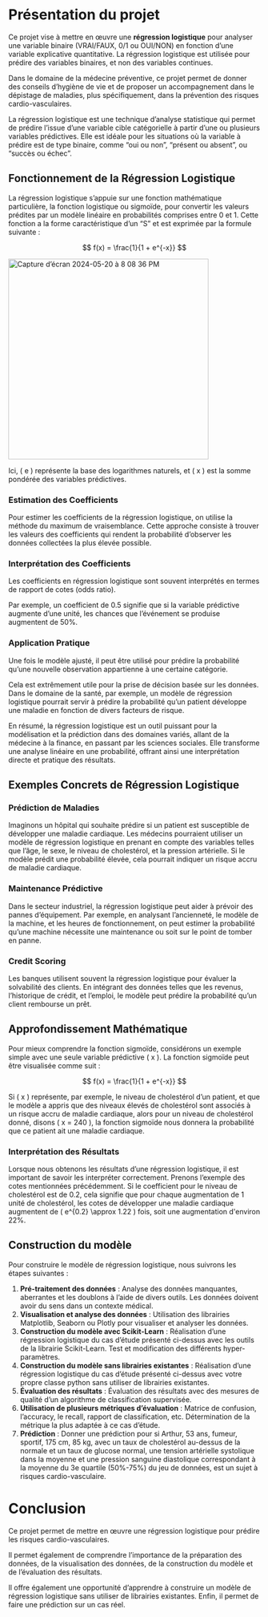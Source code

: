# Présentation du projet

Ce projet vise à mettre en œuvre une **régression logistique** pour analyser une variable binaire (VRAI/FAUX, 0/1 ou OUI/NON) en fonction d’une variable explicative quantitative. La régression logistique est utilisée pour prédire des variables binaires, et non des variables continues.

Dans le domaine de la médecine préventive, ce projet permet de donner des conseils d’hygiène de vie et de proposer un accompagnement dans le dépistage de maladies, plus spécifiquement, dans la prévention des risques cardio-vasculaires.

La régression logistique est une technique d’analyse statistique qui permet de prédire l’issue d’une variable cible catégorielle à partir d’une ou plusieurs variables prédictives. Elle est idéale pour les situations où la variable à prédire est de type binaire, comme “oui ou non”, “présent ou absent”, ou “succès ou échec”.

## Fonctionnement de la Régression Logistique

La régression logistique s’appuie sur une fonction mathématique particulière, la fonction logistique ou sigmoïde, pour convertir les valeurs prédites par un modèle linéaire en probabilités comprises entre 0 et 1. Cette fonction a la forme caractéristique d’un “S” et est exprimée par la formule suivante :

$$ f(x) = \frac{1}{1 + e^{-x}} $$

<img width="400" alt="Capture d’écran 2024-05-20 à 8 08 36 PM" src="https://github.com/tom-fhal/cardio-vasc-risks/assets/115147247/7c37f4e6-8264-449f-aa42-b403941ae2db">

Ici, \( e \) représente la base des logarithmes naturels, et \( x \) est la somme pondérée des variables prédictives.

### Estimation des Coefficients

Pour estimer les coefficients de la régression logistique, on utilise la méthode du maximum de vraisemblance. Cette approche consiste à trouver les valeurs des coefficients qui rendent la probabilité d’observer les données collectées la plus élevée possible.

### Interprétation des Coefficients

Les coefficients en régression logistique sont souvent interprétés en termes de rapport de cotes (odds ratio).

Par exemple, un coefficient de 0.5 signifie que si la variable prédictive augmente d’une unité, les chances que l’événement se produise augmentent de 50%.

### Application Pratique

Une fois le modèle ajusté, il peut être utilisé pour prédire la probabilité qu’une nouvelle observation appartienne à une certaine catégorie.

Cela est extrêmement utile pour la prise de décision basée sur les données. Dans le domaine de la santé, par exemple, un modèle de régression logistique pourrait servir à prédire la probabilité qu’un patient développe une maladie en fonction de divers facteurs de risque.

En résumé, la régression logistique est un outil puissant pour la modélisation et la prédiction dans des domaines variés, allant de la médecine à la finance, en passant par les sciences sociales. Elle transforme une analyse linéaire en une probabilité, offrant ainsi une interprétation directe et pratique des résultats.

## Exemples Concrets de Régression Logistique

### Prédiction de Maladies

Imaginons un hôpital qui souhaite prédire si un patient est susceptible de développer une maladie cardiaque. Les médecins pourraient utiliser un modèle de régression logistique en prenant en compte des variables telles que l’âge, le sexe, le niveau de cholestérol, et la pression artérielle. Si le modèle prédit une probabilité élevée, cela pourrait indiquer un risque accru de maladie cardiaque.

### Maintenance Prédictive

Dans le secteur industriel, la régression logistique peut aider à prévoir des pannes d’équipement. Par exemple, en analysant l’ancienneté, le modèle de la machine, et les heures de fonctionnement, on peut estimer la probabilité qu’une machine nécessite une maintenance ou soit sur le point de tomber en panne.

### Credit Scoring

Les banques utilisent souvent la régression logistique pour évaluer la solvabilité des clients. En intégrant des données telles que les revenus, l’historique de crédit, et l’emploi, le modèle peut prédire la probabilité qu’un client rembourse un prêt.

## Approfondissement Mathématique

Pour mieux comprendre la fonction sigmoïde, considérons un exemple simple avec une seule variable prédictive \( x \). La fonction sigmoïde peut être visualisée comme suit :

$$ f(x) = \frac{1}{1 + e^{-x}} $$

Si \( x \) représente, par exemple, le niveau de cholestérol d’un patient, et que le modèle a appris que des niveaux élevés de cholestérol sont associés à un risque accru de maladie cardiaque, alors pour un niveau de cholestérol donné, disons \( x = 240 \), la fonction sigmoïde nous donnera la probabilité que ce patient ait une maladie cardiaque.

### Interprétation des Résultats

Lorsque nous obtenons les résultats d’une régression logistique, il est important de savoir les interpréter correctement. Prenons l’exemple des cotes mentionnées précédemment. Si le coefficient pour le niveau de cholestérol est de 0.2, cela signifie que pour chaque augmentation de 1 unité de cholestérol, les cotes de développer une maladie cardiaque augmentent de \( e^{0.2} \approx 1.22 \) fois, soit une augmentation d'environ 22%.

## Construction du modèle

Pour construire le modèle de régression logistique, nous suivrons les étapes suivantes :

1. **Pré-traitement des données** : Analyse des données manquantes, aberrantes et les doublons à l’aide de divers outils. Les données doivent avoir du sens dans un contexte médical.
2. **Visualisation et analyse des données** : Utilisation des librairies Matplotlib, Seaborn ou Plotly pour visualiser et analyser les données.
3. **Construction du modèle avec Scikit-Learn** : Réalisation d’une régression logistique du cas d’étude présenté ci-dessus avec les outils de la librairie Scikit-Learn. Test et modification des différents hyper-paramètres.
4. **Construction du modèle sans librairies existantes** : Réalisation d’une régression logistique du cas d’étude présenté ci-dessus avec votre propre classe python sans utiliser de librairies existantes.
5. **Évaluation des résultats** : Évaluation des résultats avec des mesures de qualité d’un algorithme de classification supervisée.
6. **Utilisation de plusieurs métriques d’évaluation** : Matrice de confusion, l’accuracy, le recall, rapport de classification, etc. Détermination de la métrique la plus adaptée à ce cas d’étude.
7. **Prédiction** : Donner une prédiction pour si Arthur, 53 ans, fumeur, sportif, 175 cm, 85 kg, avec un taux de cholestérol au-dessus de la normale et un taux de glucose normal, une tension artérielle systolique dans la moyenne et une pression sanguine diastolique correspondant à la moyenne du 3e quartile (50%-75%) du jeu de données, est un sujet à risques cardio-vasculaire.

# Conclusion

Ce projet permet de mettre en œuvre une régression logistique pour prédire les risques cardio-vasculaires.

Il permet également de comprendre l’importance de la préparation des données, de la visualisation des données, de la construction du modèle et de l’évaluation des résultats.

Il offre également une opportunité d’apprendre à construire un modèle de régression logistique sans utiliser de librairies existantes. Enfin, il permet de faire une prédiction sur un cas réel.

